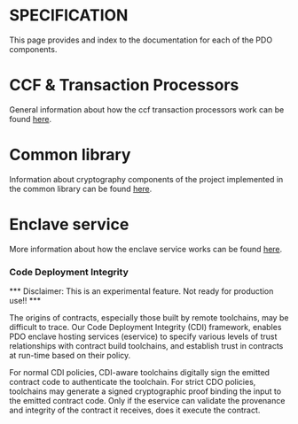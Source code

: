 <!---
Licensed under Creative Commons Attribution 4.0 International License
https://creativecommons.org/licenses/by/4.0/
--->
# SPECIFICATION

This page provides and index to the documentation for each of the PDO
components.

# CCF & Transaction Processors

General information about how the ccf transaction processors work
can be found [here](../ccf_transaction_processor/README.md).

# Common library

Information about cryptography components of the project implemented in the
common library can be found [here](../common/docs/crypto.md).

# Enclave service

More information about how the enclave service works can be found
[here](../eservice/docs/eservice.md).

### Code Deployment Integrity

*** Disclaimer: This is an experimental feature. Not ready for production use!! ***

The origins of contracts, especially those built by remote
toolchains, may be difficult to trace. Our Code Deployment
Integrity (CDI) framework, enables PDO enclave hosting services
(eservice) to specify various levels of trust relationships
with contract build toolchains,
and establish trust in contracts at run-time based on their policy.

For normal CDI policies, CDI-aware toolchains digitally sign
the emitted contract code to authenticate the toolchain. For
strict CDO policies, toolchains may generate a signed cryptographic
proof binding the input to the emitted contract code.
Only if the eservice can validate the provenance and integrity
of the contract it receives, does it execute the contract.
